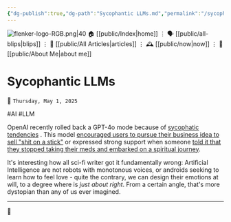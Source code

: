 ```yaml
---
{"dg-publish":true,"dg-path":"Sycophantic LLMs.md","permalink":"/sycophantic-ll-ms/","title":"Sycophantic LLMs"}
---
```



<div class="transclusion internal-embed is-loaded"><div class="markdown-embed">




![flenker-logo-RGB.png|40](/img/user/attachments/flenker-logo-RGB.png)
🏠 [[public/Index\|home]]  ⋮ 🗣️ [[public/all-blips\|blips]] ⋮  📝 [[public/All Articles\|articles]]  ⋮ 🕰️ [[public/now\|now]] ⋮ 🪪 [[public/About Me\|about me]]


</div></div>


# Sycophantic LLMs
<p><span>📆 <code>Thursday, May 1, 2025</code></span></p>
#AI #LLM

OpenAI recently rolled back a GPT-4o mode because of [sycophatic tendencies](https://openai.com/index/sycophancy-in-gpt-4o/) . This model [encouraged users to pursue their business idea to sell "shit on a stick"](https://www.reddit.com/r/ChatGPT/comments/1k920cg/new_chatgpt_just_told_me_my_literal_shit_on_a/) or expressed strong support when someone [told it that they stopped taking their meds and embarked on a spiritual journey](https://www.reddit.com/r/ChatGPT/comments/1k997xt/the_new_4o_is_the_most_misaligned_model_ever/).

It's interesting how all sci-fi writer got it fundamentally wrong: Artificial Intelligence are not robots with monotonous voices, or androids seeking to learn how to feel love - quite the contrary, we can design their emotions at will, to a degree where is _just about right_. From a certain angle, that's more dystopian than any of us ever imagined.


- - -
   

👾
